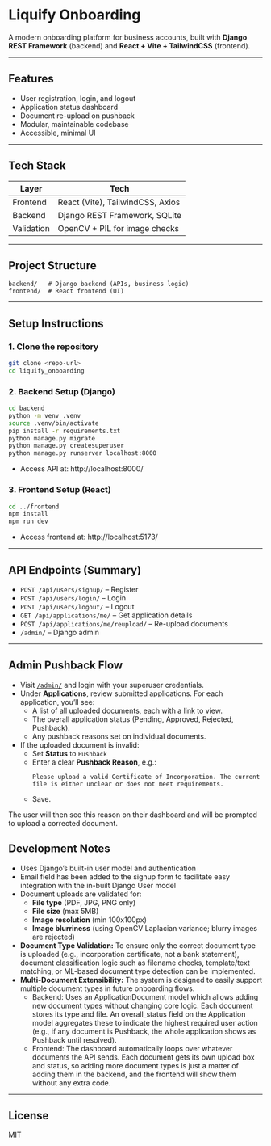 # Liquify Onboarding

A modern onboarding platform for business accounts, built with **Django REST Framework** (backend) and **React + Vite + TailwindCSS** (frontend).

---

## Features
- User registration, login, and logout
- Application status dashboard
- Document re-upload on pushback
- Modular, maintainable codebase
- Accessible, minimal UI

---

## Tech Stack
| Layer      | Tech                               |
|------------|------------------------------------|
| Frontend   | React (Vite), TailwindCSS, Axios   |
| Backend    | Django REST Framework, SQLite      |
| Validation | OpenCV + PIL for image checks      |

---

## Project Structure
```
backend/   # Django backend (APIs, business logic)
frontend/  # React frontend (UI)
```

---

## Setup Instructions

### 1. Clone the repository
```bash
git clone <repo-url>
cd liquify_onboarding
```

### 2. Backend Setup (Django)
```bash
cd backend
python -m venv .venv
source .venv/bin/activate
pip install -r requirements.txt
python manage.py migrate
python manage.py createsuperuser
python manage.py runserver localhost:8000
```
- Access API at: http://localhost:8000/

### 3. Frontend Setup (React)
```bash
cd ../frontend
npm install
npm run dev
```
- Access frontend at: http://localhost:5173/

---

## API Endpoints (Summary)
- `POST /api/users/signup/` – Register
- `POST /api/users/login/` – Login
- `POST /api/users/logout/` – Logout
- `GET /api/applications/me/` – Get application details
- `POST /api/applications/me/reupload/` – Re-upload documents
- `/admin/` – Django admin

---

## Admin Pushback Flow

- Visit [`/admin/`](http://localhost:8000/admin/) and login with your superuser credentials.
- Under **Applications**, review submitted applications. For each application, you’ll see:
  - A list of all uploaded documents, each with a link to view.
  - The overall application status (Pending, Approved, Rejected, Pushback).
  - Any pushback reasons set on individual documents.
- If the uploaded document is invalid:
  - Set **Status** to `Pushback`
  - Enter a clear **Pushback Reason**, e.g.:
    ```
    Please upload a valid Certificate of Incorporation. The current file is either unclear or does not meet requirements.
    ```
  - Save.

The user will then see this reason on their dashboard and will be prompted to upload a corrected document.

## Development Notes
- Uses Django’s built-in user model and authentication
- Email field has been added to the signup form to facilitate easy integration with the in-built Django User model
- Document uploads are validated for:
  - **File type** (PDF, JPG, PNG only)
  - **File size** (max 5MB)
  - **Image resolution** (min 100x100px)
  - **Image blurriness** (using OpenCV Laplacian variance; blurry images are rejected)
- <strong>Document Type Validation:</strong> To ensure only the correct document type is uploaded (e.g., incorporation certificate, not a bank statement), document classification logic such as filename checks, template/text matching, or ML-based document type detection can be implemented.
- <strong>Multi-Document Extensibility:</strong> The system is designed to easily support multiple document types in future onboarding flows.
  - Backend: Uses an ApplicationDocument model which allows adding new document types without changing core logic. Each document stores its type and file. An overall_status field on the Application model aggregates these to indicate the highest required user action (e.g., if any document is Pushback, the whole application shows as Pushback until resolved).
  - Frontend: The dashboard automatically loops over whatever documents the API sends. Each document gets its own upload box and status, so adding more document types is just a matter of adding them in the backend, and the frontend will show them without any extra code.


---

## License
MIT